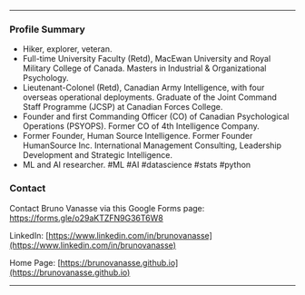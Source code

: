 * * *

### Profile Summary
* Hiker, explorer, veteran.
* Full-time University Faculty (Retd), MacEwan University and Royal Military College of Canada. Masters in Industrial & Organizational Psychology.
* Lieutenant-Colonel (Retd), Canadian Army Intelligence, with four overseas operational deployments. Graduate of the Joint Command Staff Programme (JCSP) at Canadian Forces College.
* Founder and first Commanding Officer (CO) of Canadian Psychological Operations (PSYOPS). Former CO of 4th Intelligence Company. 
* Former Founder, Human Source Intelligence. Former Founder HumanSource Inc. International Management Consulting, Leadership Development and Strategic Intelligence. 
* ML and AI researcher. #ML #AI #datascience #stats #python

### Contact 

Contact Bruno Vanasse via this Google Forms page: [https://forms.gle/o29aKTZFN9G36T6W8 ](https://forms.gle/o29aKTZFN9G36T6W8) 

LinkedIn: [https://www.linkedin.com/in/brunovanasse](https://www.linkedin.com/in/brunovanasse)

Home Page: [https://brunovanasse.github.io](https://brunovanasse.github.io)

* * *
